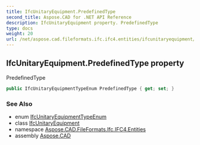 ```yaml
---
title: IfcUnitaryEquipment.PredefinedType
second_title: Aspose.CAD for .NET API Reference
description: IfcUnitaryEquipment property. PredefinedType
type: docs
weight: 20
url: /net/aspose.cad.fileformats.ifc.ifc4.entities/ifcunitaryequipment/predefinedtype/
---
```

## IfcUnitaryEquipment.PredefinedType property

PredefinedType

```csharp
public IfcUnitaryEquipmentTypeEnum PredefinedType { get; set; }
```

### See Also

* enum [IfcUnitaryEquipmentTypeEnum](../../../aspose.cad.fileformats.ifc.ifc4.types/ifcunitaryequipmenttypeenum/)
* class [IfcUnitaryEquipment](../)
* namespace [Aspose.CAD.FileFormats.Ifc.IFC4.Entities](../../ifcunitaryequipment/)
* assembly [Aspose.CAD](../../../)


